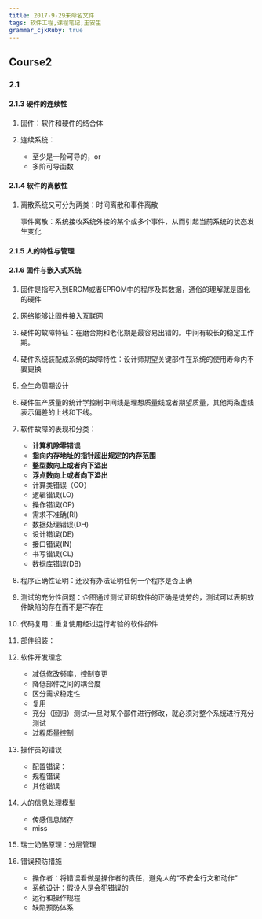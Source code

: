 ```yaml
---
title: 2017-9-29未命名文件 
tags: 软件工程,课程笔记,王安生
grammar_cjkRuby: true
---
```


## Course2
### 2.1
#### 2.1.3 硬件的连续性

1. 固件：软件和硬件的结合体
2. 连续系统：

	* 至少是一阶可导的，or
	* 多阶可导函数

#### 2.1.4 软件的离散性
1. 离散系统又可分为两类：时间离散和事件离散

	事件离散：系统接收系统外接的某个或多个事件，从而引起当前系统的状态发生变化
#### 	2.1.5 人的特性与管理
#### 2.1.6 固件与嵌入式系统
1. 固件是指写入到EROM或者EPROM中的程序及其数据，通俗的理解就是固化的硬件
2. 网络能够让固件接入互联网
3. 硬件的故障特征：在磨合期和老化期是最容易出错的。中间有较长的稳定工作期。
4. 硬件系统装配成系统的故障特性：设计师期望关键部件在系统的使用寿命内不要更换
5. 全生命周期设计
6. 硬件生产质量的统计学控制中间线是理想质量线或者期望质量，其他两条虚线表示偏差的上线和下线。
7. 软件故障的表现和分类：

	* **计算机除零错误**
	* **指向内存地址的指针超出规定的内存范围**
	* **整型数向上或者向下溢出**
	* **浮点数向上或者向下溢出**
	* 计算类错误（CO）
	* 逻辑错误(LO)
	* 操作错误(OP)
	* 需求不准确(RI)
	* 数据处理错误(DH)
	* 设计错误(DE)
	* 接口错误(IN)
	* 书写错误(CL)
	* 数据库错误(DB)
8. 程序正确性证明：还没有办法证明任何一个程序是否正确
9. 测试的充分性问题：企图通过测试证明软件的正确是徒劳的，测试可以表明软件缺陷的存在而不是不存在
10. 代码复用：重复使用经过运行考验的软件部件
11. 部件组装：
12. 软件开发理念
	* 减低修改频率，控制变更
	* 降低部件之间的耦合度 
	* 区分需求稳定性
	* 复用
	* 充分（回归）测试:一旦对某个部件进行修改，就必须对整个系统进行充分测试
	* 过程质量控制
13. 操作员的错误
	* 配置错误：
	* 规程错误
	* 其他错误

14. 人的信息处理模型

	* 传感信息储存
	* miss

15. 瑞士奶酪原理：分层管理
16. 错误预防措施

	* 操作者：将错误看做是操作者的责任，避免人的“不安全行文和动作”
	* 系统设计：假设人是会犯错误的
	* 运行和操作规程
	* 缺陷预防体系